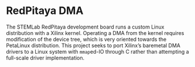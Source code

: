 # RedPitaya DMA

The STEMLab RedPitaya development board runs a custom Linux distribution with a Xilinx kernel.
Operating a DMA from the kernel requires modification of the device tree, which is very oriented towards the PetaLinux distribution.
This project seeks to port Xilinx’s baremetal DMA drivers to a Linux system with `mmap`ed-IO through C rather than attempting a full-scale driver implementation.

